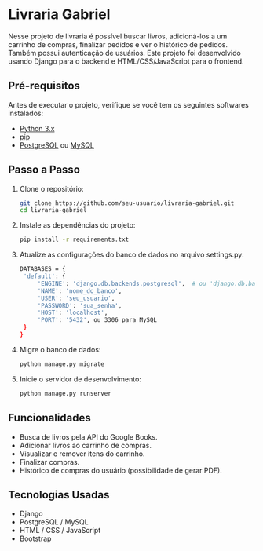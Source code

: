# Livraria Gabriel

Nesse projeto de livraria é possível buscar livros, adicioná-los a um carrinho de compras, finalizar pedidos e ver o histórico de pedidos. Também possui autenticação de usuários. Este projeto foi desenvolvido usando Django para o backend e HTML/CSS/JavaScript para o frontend.

## Pré-requisitos

Antes de executar o projeto, verifique se você tem os seguintes softwares instalados:

- [Python 3.x](https://www.python.org/downloads/)
- [pip](https://pip.pypa.io/en/stable/installation/)
- [PostgreSQL](https://www.postgresql.org/download/) ou [MySQL](https://dev.mysql.com/downloads/)

## Passo a Passo

1. Clone o repositório:

   ```bash
   git clone https://github.com/seu-usuario/livraria-gabriel.git
   cd livraria-gabriel

2. Instale as dependências do projeto:
   ```bash   
   pip install -r requirements.txt

3. Atualize as configurações do banco de dados no arquivo settings.py:
   ```bash 
   DATABASES = {
    'default': {
        'ENGINE': 'django.db.backends.postgresql',  # ou 'django.db.backends.mysql'
        'NAME': 'nome_do_banco',
        'USER': 'seu_usuario',
        'PASSWORD': 'sua_senha',
        'HOST': 'localhost',
        'PORT': '5432', ou 3306 para MySQL
    }
   }

4. Migre o banco de dados:

   ```bash
   python manage.py migrate

5. Inicie o servidor de desenvolvimento:

   ```bash
   python manage.py runserver


## Funcionalidades
- Busca de livros pela API do Google Books.
- Adicionar livros ao carrinho de compras.
- Visualizar e remover itens do carrinho.
- Finalizar compras.
- Histórico de compras do usuário (possibilidade de gerar PDF).

## Tecnologias Usadas
- Django
- PostgreSQL / MySQL
- HTML / CSS / JavaScript
- Bootstrap

